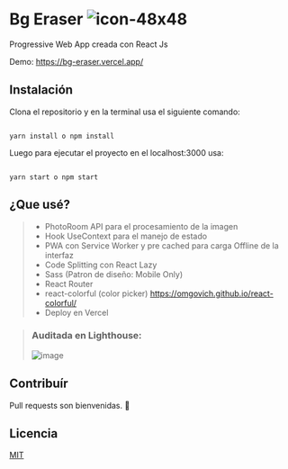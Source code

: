 # Bg Eraser ![icon-48x48](https://user-images.githubusercontent.com/65989119/136859998-441a666a-80cd-4258-a609-0f391cf26f88.png)

Progressive Web App creada con React Js

Demo: <https://bg-eraser.vercel.app/>

## Instalación

Clona el repositorio y en la terminal usa el siguiente comando: 

```terminal

yarn install o npm install

```

Luego para ejecutar el proyecto en el localhost:3000 usa: 

```terminal

yarn start o npm start

```

## ¿Que usé?

> * PhotoRoom API para el procesamiento de la imagen
> * Hook UseContext para el manejo de estado
> * PWA con Service Worker y pre cached para carga Offline de la interfaz
> * Code Splitting con React Lazy
> * Sass (Patron de diseño: Mobile Only)
> * React Router
> * react-colorful (color picker) <https://omgovich.github.io/react-colorful/>
> * Deploy en Vercel


>### Auditada en Lighthouse: 
>![image](https://user-images.githubusercontent.com/65989119/136859844-8dc0b518-ed28-4060-83b8-4448fb657c5a.png)

## Contribuír
Pull requests son bienvenidas. 👋

## Licencia
[MIT](https://choosealicense.com/licenses/mit/)
